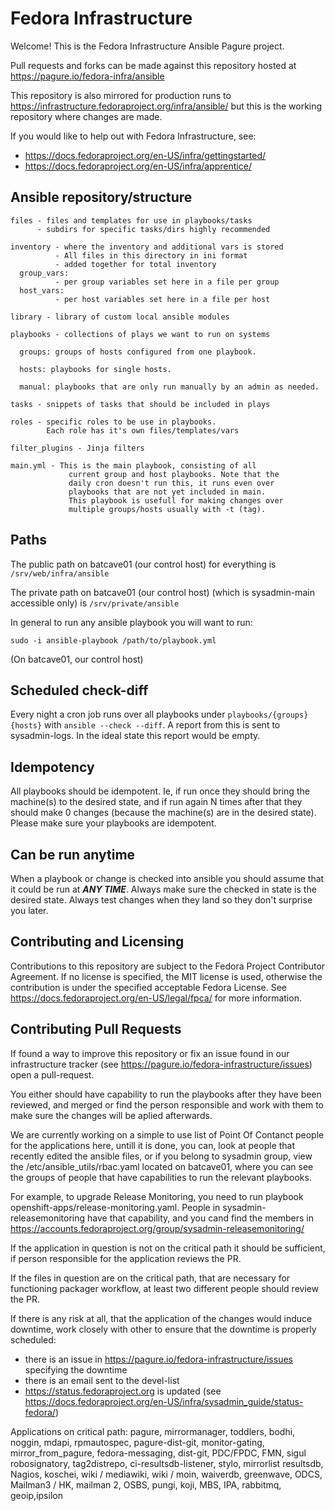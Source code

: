 Fedora Infrastructure
=====================

Welcome! This is the Fedora Infrastructure Ansible Pagure project.

Pull requests and forks can be made against this repository hosted
at https://pagure.io/fedora-infra/ansible

This repository is also mirrored for production runs to
https://infrastructure.fedoraproject.org/infra/ansible/
but this is the working repository where changes are made.

If you would like to help out with Fedora Infrastructure, see:

* https://docs.fedoraproject.org/en-US/infra/gettingstarted/
* https://docs.fedoraproject.org/en-US/infra/apprentice/

Ansible repository/structure
----------------------------

```
files - files and templates for use in playbooks/tasks
      - subdirs for specific tasks/dirs highly recommended

inventory - where the inventory and additional vars is stored
          - All files in this directory in ini format
          - added together for total inventory
  group_vars:
          - per group variables set here in a file per group
  host_vars:
          - per host variables set here in a file per host

library - library of custom local ansible modules

playbooks - collections of plays we want to run on systems

  groups: groups of hosts configured from one playbook.

  hosts: playbooks for single hosts.

  manual: playbooks that are only run manually by an admin as needed.

tasks - snippets of tasks that should be included in plays

roles - specific roles to be use in playbooks.
        Each role has it's own files/templates/vars

filter_plugins - Jinja filters

main.yml - This is the main playbook, consisting of all
             current group and host playbooks. Note that the
             daily cron doesn't run this, it runs even over
             playbooks that are not yet included in main.
             This playbook is usefull for making changes over
             multiple groups/hosts usually with -t (tag).
```

Paths
-----

The public path on batcave01 (our control host) for everything is `/srv/web/infra/ansible`

The private path on batcave01 (our control host) (which is sysadmin-main accessible only)
is `/srv/private/ansible`

In general to run any ansible playbook you will want to run:

```
sudo -i ansible-playbook /path/to/playbook.yml
```

(On batcave01, our control host)

Scheduled check-diff
--------------------

Every night a cron job runs over all playbooks under `playbooks/{groups}{hosts}`
with `ansible --check --diff`. A report from this is sent to sysadmin-logs.
In the ideal state this report would be empty.

Idempotency
-----------

All playbooks should be idempotent. Ie, if run once they should bring the
machine(s) to the desired state, and if run again N times after that they should
make 0 changes (because the machine(s) are in the desired state).
Please make sure your playbooks are idempotent.

Can be run anytime
------------------

When a playbook or change is checked into ansible you should assume
that it could be run at ***ANY TIME***. Always make sure the checked in state
is the desired state. Always test changes when they land so they don't
surprise you later.

Contributing and Licensing
--------------------------

Contributions to this repository are subject to the Fedora Project
Contributor Agreement. If no license is specified, the MIT license is used, otherwise
the contribution is under the specified acceptable Fedora License.
See https://docs.fedoraproject.org/en-US/legal/fpca/
for more information.

Contributing Pull Requests
--------------------------

If found a way to improve this repository or fix an issue found in our
infrastructure tracker (see https://pagure.io/fedora-infrastructure/issues)
open a pull-request.

You either should have capability to run the playbooks after they have been reviewed,
and merged or find the person responsible and work with them to make sure the changes
will be aplied afterwards. 

We are currently working on a simple to use list of Point Of Contanct people for the applications
here, untill it is done, you can, look at people that recently edited the ansible files,
or if you belong to sysadmin group, view the /etc/ansible_utils/rbac.yaml located on batcave01,
where you can see the groups of people that have capabilities to run the relevant playbooks.

For example, to upgrade Release Monitoring, you need to run playbook openshift-apps/release-monitoring.yaml.
People in sysadmin-releasemonitoring have that capability, and you cand find the members in https://accounts.fedoraproject.org/group/sysadmin-releasemonitoring/

If the application in question is not on the critical path it should be sufficient,
if person responsible for the application reviews the PR.

If the files in question are on the critical path, that are necessary for functioning packager workflow,
at least two different people should review the PR.

If there is any risk at all, that the application of the changes would induce downtime,
work closely with other to ensure that the downtime is properly scheduled:

- there is an issue in https://pagure.io/fedora-infrastructure/issues specifying the downtime
- there is an email sent to the devel-list
- https://status.fedoraproject.org is updated (see https://docs.fedoraproject.org/en-US/infra/sysadmin_guide/status-fedora/)

Applications on critical path: pagure, mirrormanager, toddlers, bodhi, noggin, mdapi, rpmautospec, 
pagure-dist-git, monitor-gating, mirror_from_pagure, fedora-messaging, dist-git, PDC/FPDC, FMN, sigul
robosignatory, tag2distrepo, ci-resultsdb-listener, stylo, mirrorlist
resultsdb, Nagios, koschei, wiki / mediawiki, wiki / moin, waiverdb, 
greenwave, ODCS, Mailman3 / HK, mailman 2, OSBS, pungi, koji, MBS, 
IPA, rabbitmq, geoip,ipsilon
